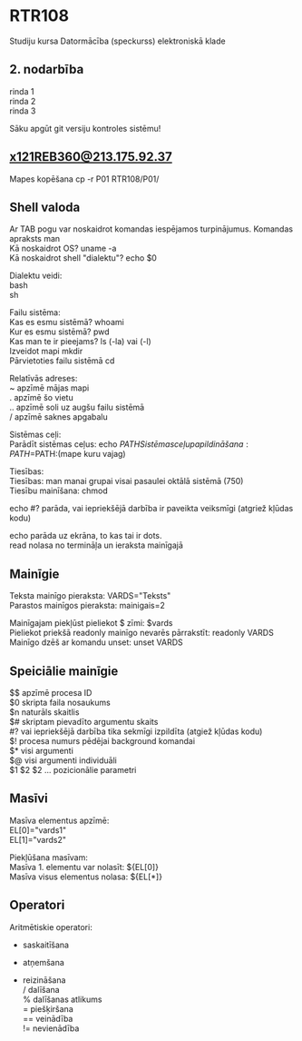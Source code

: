 # RTR108
Studiju kursa Datormācība (speckurss) elektroniskā klade
## 2. nodarbība
rinda 1  
rinda 2  
rinda 3  

Sāku apgūt git versiju kontroles sistēmu!
## x121REB360@213.175.92.37
Mapes kopēšana   cp -r P01 RTR108/P01/
## Shell valoda
Ar TAB pogu var noskaidrot komandas iespējamos turpinājumus.
Komandas apraksts   man  
Kā noskaidrot OS?  uname -a  
Kā noskaidrot shell "dialektu"?  echo $0  

Dialektu veidi:  
bash  
sh  

Failu sistēma:  
Kas es esmu sistēmā?  whoami  
Kur es esmu sistēmā?  pwd  
Kas man te ir pieejams?  ls (-la) vai (-l)  
Izveidot mapi   mkdir  
Pārvietoties failu sistēmā   cd  

Relatīvās adreses:  
~ apzīmē mājas mapi  
. apzīmē šo vietu  
.. apzīmē soli uz augšu failu sistēmā  
/ apzīmē saknes apgabalu  

Sistēmas ceļi:  
Parādīt sistēmas ceļus:  echo $PATH  
Sistēmas ceļu papildināšana: PATH=$PATH:(mape kuru vajag)  

Tiesības:  
Tiesības: man   manai grupai  visai pasaulei     oktālā sistēmā  (750)  
Tiesību mainīšana: chmod  
  
echo #? parāda, vai iepriekšējā darbība ir paveikta veiksmīgi (atgriež kļūdas kodu)  
  
echo parāda uz ekrāna, to kas tai ir dots.  
read nolasa no termināļa un ieraksta mainīgajā
  
## Mainīgie  
Teksta mainīgo pieraksta: VARDS="Teksts"  
Parastos mainīgos pieraksta: mainigais=2  
  
Mainīgajam piekļūst pieliekot $ zīmi: $vards  
Pieliekot priekšā readonly mainīgo nevarēs pārrakstīt: readonly VARDS  
Mainīgo dzēš ar komandu unset: unset VARDS  
  
## Speiciālie mainīgie  
$$ apzīmē procesa ID  
$0 skripta faila nosaukums  
$n naturāls skaitlis  
$# skriptam pievadīto argumentu skaits  
#? vai iepriekšējā darbība tika sekmīgi izpildīta (atgiež kļūdas kodu)  
$! procesa numurs pēdējai background komandai  
$* visi argumenti  
$@ visi argumenti individuāli  
$1 $2 $2 ... pozicionālie parametri  

## Masīvi  
Masīva elementus apzīmē:  
EL[0]="vards1"  
EL[1]="vards2"  
  
Piekļūšana masīvam:  
Masīva 1. elementu var nolasīt: ${EL[0]}  
Masīva visus elementus nolasa: ${EL[*]}  
  
## Operatori  
  
Aritmētiskie operatori:  
+ saskaitīšana  
- atņemšana  
* reizināšana  
/ dalīšana  
% dalīšanas atlikums  
= piešķiršana  
== veinādība  
!= nevienādība  
  
